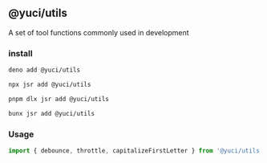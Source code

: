 ## @yuci/utils

A set of tool functions commonly used in development

### install

```bash
deno add @yuci/utils

npx jsr add @yuci/utils

pnpm dlx jsr add @yuci/utils

bunx jsr add @yuci/utils
```

### Usage

```ts
import { debounce, throttle, capitalizeFirstLetter } from '@yuci/utils'
```

